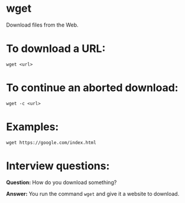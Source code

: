 # wget                                                                                        
                                                                                              
Download files from the Web.                                                                               
                                                                                         
# To download a URL:

```wget <url>```

# To continue an aborted download:

```wget -c <url>```


# Examples:

```
wget https://google.com/index.html

```

# Interview questions:

**Question:** How do you download something?

**Answer:** You run the command `wget` and give it a website to download.
